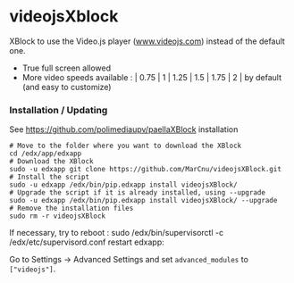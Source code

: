 videojsXblock
=========

XBlock to use the Video.js player (www.videojs.com) instead of the default one.

- True full screen allowed
- More video speeds available : | 0.75 | 1 | 1.25 | 1.5 | 1.75 | 2 | by default (and easy to customize)

### Installation / Updating ###
See https://github.com/polimediaupv/paellaXBlock installation

    # Move to the folder where you want to download the XBlock
    cd /edx/app/edxapp
    # Download the XBlock
    sudo -u edxapp git clone https://github.com/MarCnu/videojsXBlock.git
    # Install the script
    sudo -u edxapp /edx/bin/pip.edxapp install videojsXBlock/
    # Upgrade the script if it is already installed, using --upgrade
    sudo -u edxapp /edx/bin/pip.edxapp install videojsXBlock/ --upgrade
    # Remove the installation files
    sudo rm -r videojsXBlock

If necessary, try to reboot :
    sudo /edx/bin/supervisorctl -c /edx/etc/supervisord.conf restart edxapp:

Go to Settings -> Advanced Settings and set `advanced_modules` to `["videojs"]`.

